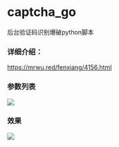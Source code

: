 # captcha_go
后台验证码识别爆破python脚本

### 详细介绍：
https://mrwu.red/fenxiang/4156.html

### 参数列表
![](https://img.mrwu.red/wp-content/uploads/2023/06/c81e728d9d4c2f636f06.png)

### 效果
![](https://img.mrwu.red/wp-content/uploads/2023/06/c4ca4238a0b923820dcc-moz.png)

